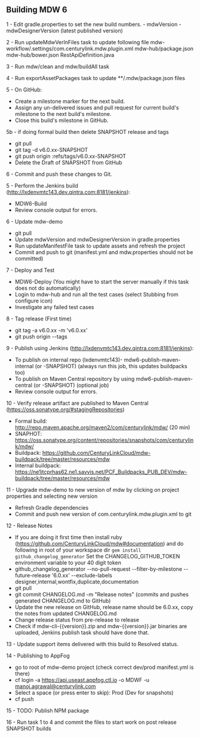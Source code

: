 ## Building MDW 6

1 - Edit gradle.properties to set the new build numbers.
    - mdwVersion
    - mdwDesignerVersion (latest published version)
    
2 - Run updateMdwVerInFiles task to update following file 
    mdw-workflow/.settings/com.centurylink.mdw.plugin.xml
    mdw-hub/package.json
    mdw-hub/bower.json
    RestApiDefinition.java
    
3 - Run mdw/clean and mdw/buildAll task 

4 - Run exportAssetPackages task to update **/.mdw/package.json files
    
5 - On GitHub:
  - Create a milestone marker for the next build.
  - Assign any un-delivered issues and pull request for current build's milestone to the next build's milestone.
  - Close this build's milestone in GitHub.
    
5b - if doing formal build then delete SNAPSHOT release and tags
  - git pull
  - git tag -d v6.0.xx-SNAPSHOT 
  - git push origin :refs/tags/v6.0.xx-SNAPSHOT
  - Delete the Draft of SNAPSHOT from GitHub
     
6 - Commit and push these changes to Git.

5 - Perform the Jenkins build (http://lxdenvmtc143.dev.qintra.com:8181/jenkins):
  - MDW6-Build
  - Review console output for errors.
  
6 - Update mdw-demo
  - git pull
  - Update mdwVersion and mdwDesignerVersion in gradle.properties  
  - Run updateManifestFile task to update assets and refresh the project
  - Commit and push to git (manifest.yml and mdw.properties should not be committed)
  
7 - Deploy and Test
  - MDW6-Deploy  (You might have to start the server manually if this task does not do automatically)
  - Login to mdw-hub and run all the test cases (select Stubbing from configure icon)
  - Investigate any failed test cases
  
8 - Tag release (First time)
  - git tag -a v6.0.xx -m 'v6.0.xx'
  - git push origin --tags
   
9 - Publish using Jenkins (http://lxdenvmtc143.dev.qintra.com:8181/jenkins):
  - To publish on internal repo (lxdenvmtc143)- mdw6-publish-maven-internal (or -SNAPSHOT) (always run this job, this updates buildpacks too)
  - To publish on Maven Central repository by using mdw6-publish-maven-central (or -SNAPSHOT) (optional job)
  - Review console output for errors.

10 - Verify release artifact are published to Maven Central (https://oss.sonatype.org/#stagingRepositories)
  - Formal build:       http://repo.maven.apache.org/maven2/com/centurylink/mdw/ (20 min)
  - SNAPHOT:            https://oss.sonatype.org/content/repositories/snapshots/com/centurylink/mdw/ 
  - Buildpack:          https://github.com/CenturyLinkCloud/mdw-buildpack/tree/master/resources/mdw
  - Internal buildpack: https://ne1itcprhas62.ne1.savvis.net/PCF_Buildpacks_PUB_DEV/mdw-buildpack/tree/master/resources/mdw

11 - Upgrade mdw-demo to new version of mdw by clicking on project properties and selecting new version
  -  Refresh Gradle dependencies
  -  Commit and push new version of com.centurylink.mdw.plugin.xml to git

12 - Release Notes
  - If you are doing it first time then install ruby (https://github.com/CenturyLinkCloud/mdw#documentation) and do following in root of your workspace dir 
    `gem install github_changelog_generator`
    Set the CHANGELOG_GITHUB_TOKEN environment variable to your 40 digit token
  - github_changelog_generator --no-pull-request  --filter-by-milestone --future-release '6.0.xx' --exclude-labels designer,internal,wontfix,duplicate,documentation
  - git pull
  - git commit CHANGELOG.md -m "Release notes" (commits and pushes generated CHANGELOG.md to GitHub)
  - Update the new release on GitHub, release name should be 6.0.xx, copy the notes from updated CHANGELOG.md
  - Change release status from pre-release to release
  - Check if mdw-cli-{{version}}.zip and mdw-{{version}}.jar binaries are uploaded, Jenkins publish task should have done that.
  
13 - Update support items delivered with this build to Resolved status.

14 - Publishing to AppFog  
   -  go to root of mdw-demo project (check correct dev/prod manifest.yml is there)
   -  cf login -a https://api.useast.appfog.ctl.io -o MDWF -u manoj.agrawal@centurylink.com
   -  Select a space (or press enter to skip): Prod (Dev for snapshots)
   -  cf push

15 - TODO: Publish NPM package 

16 - Run task 1 to 4 and commit the files to start work on post release SNAPSHOT builds
    